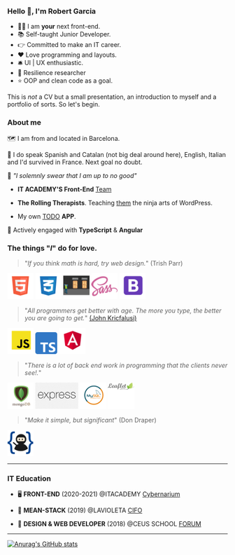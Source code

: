 ### Hello :wave:, I'm Robert Garcia

  * :technologist: I am **your** next front-end.
  * :books: Self-taught Junior Developer.
  * :point_right: Committed to make an IT career.
  * :heart: Love programming and layouts.
  * :bellhop_bell: UI | UX enthusiastic.
  * :goggles: Resilience researcher
  *  :star: OOP and clean code as a goal.


  This is *not* a CV but a small presentation, an introduction to myself and a portfolio of sorts. So let's begin.

### About me

:world_map: I am from and located in Barcelona.

:loudspeaker: I do speak Spanish and Catalan (not big deal around here), English, Italian and I'd survived in France. Next goal no doubt.

:construction: *"I solemnly swear that I am up to no good"*

  * **IT ACADEMY'S Front-End** [Team](https://github.com/it-academyproject/ITProject-ERP-Frontend)

  * **The Rolling Therapists**. Teaching [them](https://therollingtherapists.com) the ninja arts of WordPress.

  * My own [TODO](https://bcnactivarepositorio.github.io/ngAgenda/) **APP**.

:seedling: Actively engaged with **TypeScript** & **Angular**


### The things "*I*" do for love.

 > "*If you think math is hard, try web design.*"
 >  (Trish Parr)

<img src ="https://raw.githubusercontent.com/naranjito72/naranjito72/main/img/html.png" height="60">  <img src ="https://raw.githubusercontent.com/naranjito72/naranjito72/main/img/css.png" height="60">  <img src ="https://raw.githubusercontent.com/naranjito72/naranjito72/main/img/flexbox.png" height="60">  <img src ="https://raw.githubusercontent.com/naranjito72/naranjito72/main/img/sass.png" height="60">  <img src ="https://raw.githubusercontent.com/naranjito72/naranjito72/main/img/bootstrap.png" height="60">

> "*All programmers get better with age. The more you type, the better you are going to get.*"
>  [(John Kricfalusi)](https://www.brainyquote.com/quotes/john_kricfalusi_367007)

<img src ="https://raw.githubusercontent.com/naranjito72/naranjito72/main/img/js.png" height="60">  <img src ="https://raw.githubusercontent.com/naranjito72/naranjito72/main/img/typescript.png" height="50">  <img src ="https://raw.githubusercontent.com/naranjito72/naranjito72/main/img/angular.png" height="60">

> "*There is a lot of back end work in programming that the clients never see!.*"

<img src ="https://raw.githubusercontent.com/naranjito72/naranjito72/main/img/mongodb.png" height="60">  <img src ="https://raw.githubusercontent.com/naranjito72/naranjito72/main/img/express.png" height="60">  <img src ="https://raw.githubusercontent.com/naranjito72/naranjito72/main/img/mysql.png" height="60">  <img src ="https://raw.githubusercontent.com/naranjito72/naranjito72/main/img/leaflet.png" height="60">

> "*Make it simple, but significant*"
> (Don Draper)

<img src ="https://raw.githubusercontent.com/naranjito72/naranjito72/main/img/git.png" height="60">


***

### IT Education

 * :desktop_computer: **FRONT-END** (2020-2021)
  @ITACADEMY [Cybernarium](https://cibernarium.barcelonactiva.cat/web/guest/ficha-actividad?activityId=1053827)

 * :dart: **MEAN-STACK** (2019)
  @LAVIOLETA [CIFO](https://serveiocupacio.gencat.cat/es/soc/centres-dinnovacio-i-formacio-ocupacional-cifo/CIFO-de-Barcelona-La-Violeta/Oferta-formativa/index.html)

  * :floppy_disk: **DESIGN & WEB DEVELOPER** (2018)
  @CEUS SCHOOL [FORUM](http://www.academiaceus.com/centres/forum)

***

  [![Anurag's GitHub stats](https://github-readme-stats.vercel.app/api?username=naranjito72&hide_border=true)](https://github.com/anuraghazra/github-readme-stats)





<!--
**naranjito72/naranjito72** is a ✨ _special_ ✨ repository because its `README.md` (this file) appears on your GitHub profile.
#### who I am

### what can I do

### where do I came from

### where I want to go

Here are some ideas to get you started:

- 🔭 I’m currently working on ...
- 🌱 I’m currently learning ...
- 👯 I’m looking to collaborate on ...
- 🤔 I’m looking for help with ...
- 💬 Ask me about ...
- 📫 How to reach me: ...
- 😄 Pronouns: ...
- ⚡ Fun fact: ...
-->

